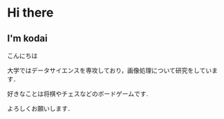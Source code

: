 # Hi there
## I'm kodai

<p align="left">こんにちは</p>
<p align="left">大学ではデータサイエンスを専攻しており，画像処理について研究をしています．</p>
<p align="left">好きなことは将棋やチェスなどのボードゲームです.</p>

<p align="left">よろしくお願いします．</p>
